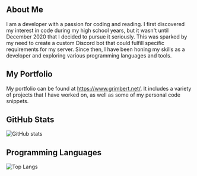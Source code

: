 
## About Me

I am a developer with a passion for coding and reading. I first discovered my interest in code during my high school years, but it wasn't until December 2020 that I decided to pursue it seriously. This was sparked by my need to create a custom Discord bot that could fulfill specific requirements for my server. Since then, I have been honing my skills as a developer and exploring various programming languages and tools.

## My Portfolio

My portfolio can be found at https://www.grimbert.net/. It includes a variety of projects that I have worked on, as well as some of my personal code snippets.

## GitHub Stats

![GitHub stats](https://github-readme-stats.vercel.app/api?username=Buco7854&show_icons=true&theme=transparent)

## Programming Languages

![Top Langs](https://github-readme-stats.vercel.app/api/top-langs/?username=Buco7854&hide_progress=false&layout=compact&role=OWNER,ORGANIZATION_MEMBER,COLLABORATOR)
